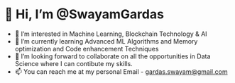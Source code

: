 # 👋 Hi, I’m @SwayamGardas
- 👀 I’m interested in Machine Learning, Blockchain Technology & AI
- 🌱 I’m currently learning Advanced ML Algorithms and Memory optimization and Code enhancement Techniques
- 💞️ I’m looking forward to collaborate on all the opportunities in Data Science where I can contibute my skills. 
- 📫 You can reach me at my personal Email - gardas.swayam@gmail.com

<!---
SwayamGardas/SwayamGardas is a ✨ special ✨ repository because its `README.md` (this file) appears on your GitHub profile.
You can click the Preview link to take a look at your changes.
--->
